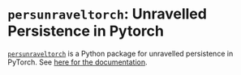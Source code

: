 # `persunraveltorch`: Unravelled Persistence in Pytorch

[`persunraveltorch`](https://pypi.org/project/persunraveltorch/)
is a Python package for unravelled persistence in PyTorch.
See
[here for the documentation](https://persunraveltorch.neocities.org/latest/).
